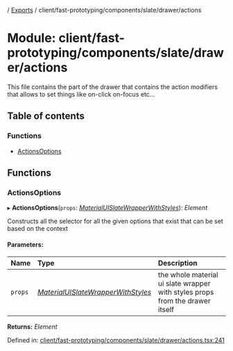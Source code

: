 [](../README.md) / [Exports](../modules.md) / client/fast-prototyping/components/slate/drawer/actions

# Module: client/fast-prototyping/components/slate/drawer/actions

This file contains the part of the drawer that contains the action
modifiers that allows to set things like on-click on-focus etc...

## Table of contents

### Functions

- [ActionsOptions](client_fast_prototyping_components_slate_drawer_actions.md#actionsoptions)

## Functions

### ActionsOptions

▸ **ActionsOptions**(`props`: [*MaterialUISlateWrapperWithStyles*](../interfaces/client_fast_prototyping_components_slate_wrapper.materialuislatewrapperwithstyles.md)): *Element*

Constructs all the selector for all the given options that exist that can be set
based on the context

#### Parameters:

Name | Type | Description |
:------ | :------ | :------ |
`props` | [*MaterialUISlateWrapperWithStyles*](../interfaces/client_fast_prototyping_components_slate_wrapper.materialuislatewrapperwithstyles.md) | the whole material ui slate wrapper with styles props from the drawer itself    |

**Returns:** *Element*

Defined in: [client/fast-prototyping/components/slate/drawer/actions.tsx:241](https://github.com/onzag/itemize/blob/0569bdf2/client/fast-prototyping/components/slate/drawer/actions.tsx#L241)
